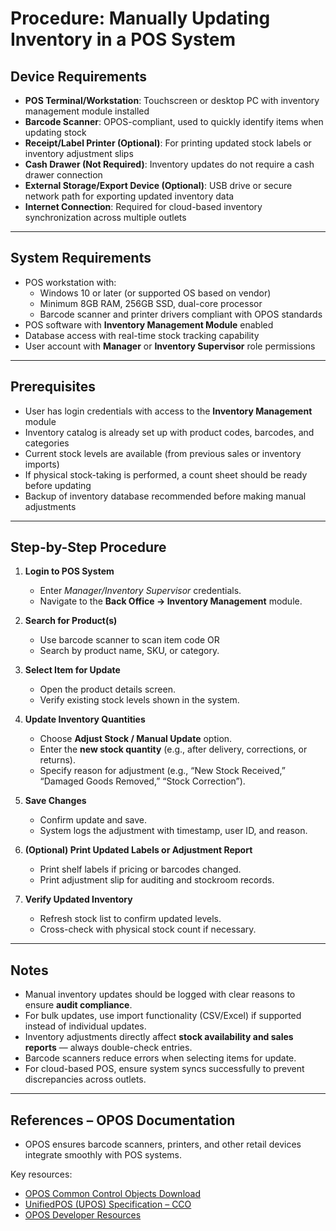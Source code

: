  # Procedure: Manually Updating Inventory in a POS System

## Device Requirements
- **POS Terminal/Workstation**: Touchscreen or desktop PC with inventory management module installed  
- **Barcode Scanner**: OPOS-compliant, used to quickly identify items when updating stock  
- **Receipt/Label Printer (Optional)**: For printing updated stock labels or inventory adjustment slips  
- **Cash Drawer (Not Required)**: Inventory updates do not require a cash drawer connection  
- **External Storage/Export Device (Optional)**: USB drive or secure network path for exporting updated inventory data  
- **Internet Connection**: Required for cloud-based inventory synchronization across multiple outlets  

---

## System Requirements
- POS workstation with:
  - Windows 10 or later (or supported OS based on vendor)  
  - Minimum 8GB RAM, 256GB SSD, dual-core processor  
  - Barcode scanner and printer drivers compliant with OPOS standards  
- POS software with **Inventory Management Module** enabled  
- Database access with real-time stock tracking capability  
- User account with **Manager** or **Inventory Supervisor** role permissions  

---

## Prerequisites
- User has login credentials with access to the **Inventory Management** module  
- Inventory catalog is already set up with product codes, barcodes, and categories  
- Current stock levels are available (from previous sales or inventory imports)  
- If physical stock-taking is performed, a count sheet should be ready before updating  
- Backup of inventory database recommended before making manual adjustments  

---

## Step-by-Step Procedure
1. **Login to POS System**  
   - Enter *Manager/Inventory Supervisor* credentials.  
   - Navigate to the **Back Office → Inventory Management** module.  

2. **Search for Product(s)**  
   - Use barcode scanner to scan item code OR  
   - Search by product name, SKU, or category.  

3. **Select Item for Update**  
   - Open the product details screen.  
   - Verify existing stock levels shown in the system.  

4. **Update Inventory Quantities**  
   - Choose **Adjust Stock / Manual Update** option.  
   - Enter the **new stock quantity** (e.g., after delivery, corrections, or returns).  
   - Specify reason for adjustment (e.g., “New Stock Received,” “Damaged Goods Removed,” “Stock Correction”).  

5. **Save Changes**  
   - Confirm update and save.  
   - System logs the adjustment with timestamp, user ID, and reason.  

6. **(Optional) Print Updated Labels or Adjustment Report**  
   - Print shelf labels if pricing or barcodes changed.  
   - Print adjustment slip for auditing and stockroom records.  

7. **Verify Updated Inventory**  
   - Refresh stock list to confirm updated levels.  
   - Cross-check with physical stock count if necessary.  

---

## Notes
- Manual inventory updates should be logged with clear reasons to ensure **audit compliance**.  
- For bulk updates, use import functionality (CSV/Excel) if supported instead of individual updates.  
- Inventory adjustments directly affect **stock availability and sales reports** — always double-check entries.  
- Barcode scanners reduce errors when selecting items for update. 
- For cloud-based POS, ensure system syncs successfully to prevent discrepancies across outlets.  

---

## References – OPOS Documentation
- OPOS ensures barcode scanners, printers, and other retail devices integrate smoothly with POS systems.  

Key resources:  
- [OPOS Common Control Objects Download](https://www.microsoft.com/en-us/download/details.aspx?id=42095)  
- [UnifiedPOS (UPOS) Specification – CCO](https://www.omg.org/upos/)  
- [OPOS Developer Resources](https://www.posforsystem.com/opos/)  